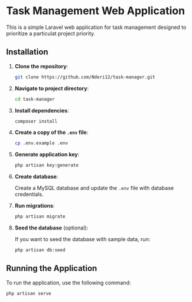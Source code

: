 # Task Management Web Application

This is a simple Laravel web application for task management designed to prioritize a particulat project priority.


## Installation

1. **Clone the repository**:
    ```bash
    git clone https://github.com/Nderi12/task-manager.git
    ```
2. **Navigate to project directory**:
    ```bash
    cd task-manager
    ```
3. **Install dependencies**:

    ```bash
    composer install
    ```

4. **Create a copy of the `.env` file**:

    ```bash
    cp .env.example .env
    ```

5. **Generate application key**:

    ```bash
    php artisan key:generate
    ```

6. **Create database**:

    Create a MySQL database and update the `.env` file with database credentials.

7. **Run migrations**:

    ```bash
    php artisan migrate
    ```

8. **Seed the database** (optional):

    If you want to seed the database with sample data, run:

    ```bash
    php artisan db:seed
    ```

## Running the Application

To run the application, use the following command:

```
php artisan serve
```
